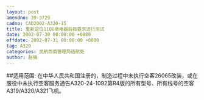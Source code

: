 ```yaml
---
layout: post
amendno: 39-3729
cadno: CAD2002-A320-15
title: 重新定位11QG继电器后按要求进行测试
date: 2002-07-30 00:00:00 +0800
effdate: 2002-07-31 00:00:00 +0800
tag: A320
categories: 民航西南管理局适航处
author: 赵强
---
```


##适用范围:
在中华人民共和国注册的，制造过程中未执行空客26065改装，或在服役中未执行空客服务通告A320-24-1092第R4版的所有型号、所有线号的空客A319/A320/A321飞机。

